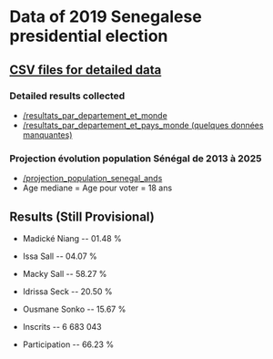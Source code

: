 # Data of 2019 Senegalese presidential election

## [CSV files for detailed data](https://github.com/mandiayba/presidentielle_senegal_2019)
### Detailed results collected
* [/resultats_par_departement_et_monde](https://github.com/mandiayba/presidentielle_senegal_2019/blob/master/resultats_par_departement_et_monde.csv)
* [/resultats_par_departement_et_pays_monde (quelques données manquantes)](https://github.com/mandiayba/presidentielle_senegal_2019/blob/master/resultats_par_departement.csv)

### Projection évolution population Sénégal de 2013 à 2025
* [/projection_population_senegal_ands](https://github.com/mandiayba/presidentielle_senegal_2019/blob/master/projection_population_senegal_ands.csv)
* Age mediane = Age pour voter = 18 ans

## Results (Still Provisional)
* Madické Niang  -- 01.48 %
* Issa Sall      -- 04.07 %
* Macky Sall     -- 58.27 %
* Idrissa Seck   -- 20.50 %
* Ousmane Sonko  -- 15.67 %

* Inscrits       -- 6 683 043 
* Participation  -- 66.23 %

<!---
[comment]: <> ## Exemples de questions polémiques à vérifier
[comment]: <> * Existe-t-il des localités où le nombre de votants est supérieur au nombre d'habitants en age de voter ?
[comment]: <> * Existe-t-il des localités où le nombre de nouveaux inscrits a augmenter plus que les autres ? 
-->
